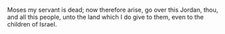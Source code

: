 Moses my servant is dead; now therefore arise, go over this Jordan, thou, and all this people, unto the land which I do give to them, even to the children of Israel.
